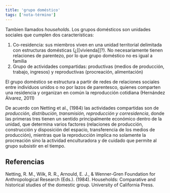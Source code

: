 ```yaml
---
title: 'grupo doméstico'
tags: ['nota-término']
---
```

Tambien llamados *households*. Los grupos domésticos son unidades sociales que cumplen dos características:

1. Co-residencia: sus miembros viven en una unidad territorial delimitada con estructuras domésticas (¿[[vivienda]]?). No necesariamente tienen relaciones de parentezo, por lo que grupo doméstico no es igual a familia
2. Grupo de actividades compartidas: productivas (medios de producción, trabajo, ingresos) y reproductivas (procreación, alimentación)

El grupo doméstico se estructura a partir de redes de relaciones sociales entre individuos unidos o no por lazos de parentesco, quienes comparten una residencia y organizan en común la reproducción cotidiana (Hernández Álvarez, 2011)

De acuerdo con Netting et al., (1984) las actividades compartidas son de *producción, distribución, transmisión, reproducción y corresidencia*, donde las primeras tres tienen un sentido principalmente económico dentro de la unidad, que determina varios factores (relaciones de producción, construcción y disposición del espacio, transferencia de los medios de producción), mientras que la reproducción implica no solamente la procreación sino la actividad enculturadora y de cuidado que permite al grupo subsistir en el tiempo.

## Referencias

Netting, R. M., Wilk, R. R., Arnould, E. J., & Wenner-Gren Foundation for Anthropological Research (Eds.). (1984). Households: Comparative and historical studies of the domestic group. University of California Press.

